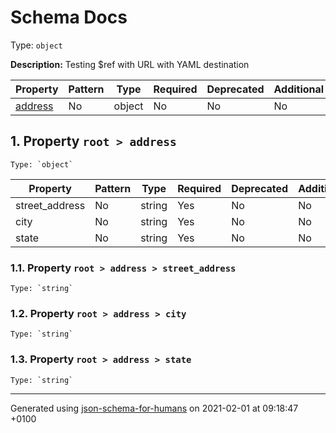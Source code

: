 # Schema Docs
Type: `object`

**Description:** Testing $ref with URL with YAML destination

| Property | Pattern | Type | Required | Deprecated | Additional | Description |
| -------- | ------- | ---- | -------- | ---------- | ---------- | ----------- |
| [address](#address)|No|object|No|No| No||

## <a name="address"></a> 1. Property `root > address`

    Type: `object`

| Property | Pattern | Type | Required | Deprecated | Additional | Description |
| -------- | ------- | ---- | -------- | ---------- | ---------- | ----------- |
|street_address|No|string|Yes|No| No||
|city|No|string|Yes|No| No||
|state|No|string|Yes|No| No||

### <a name="address_street_address"></a> 1.1. Property `root > address > street_address`

    Type: `string`

### <a name="address_city"></a> 1.2. Property `root > address > city`

    Type: `string`

### <a name="address_state"></a> 1.3. Property `root > address > state`

    Type: `string`

----------------------------------------------------------------------------------------------------------------------------
Generated using [json-schema-for-humans](https://github.com/coveooss/json-schema-for-humans) on 2021-02-01 at 09:18:47 +0100